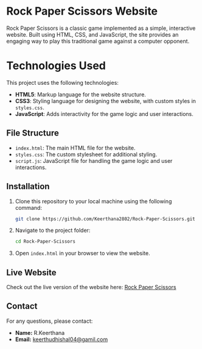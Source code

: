 # Rock Paper Scissors Website

Rock Paper Scissors is a classic game implemented as a simple, interactive website.
Built using HTML, CSS, and JavaScript, the site provides an engaging way to play this traditional game against a computer opponent.

# Technologies Used

This project uses the following technologies:

- **HTML5**: Markup language for the website structure.
- **CSS3**: Styling language for designing the website, with custom styles in `styles.css`.
- **JavaScript**: Adds interactivity for the game logic and user interactions.

## File Structure

- `index.html`: The main HTML file for the website.
- `styles.css`: The custom stylesheet for additional styling.
- `script.js`: JavaScript file for handling the game logic and user interactions.

## Installation

1. Clone this repository to your local machine using the following command:

   ```bash
   git clone https://github.com/Keerthana2802/Rock-Paper-Scissors.git
   ```
2. Navigate to the project folder:

   ```bash
   cd Rock-Paper-Scissors
   ```
3. Open `index.html` in your browser to view the website.

## Live Website

Check out the live version of the website here: [Rock Paper Scissors](https://keerthana2802.github.io/Rock-Paper-Scissors/)

## Contact

For any questions, please contact:

- **Name:** R.Keerthana
- **Email:** keerthudhishal04@gamil.com

